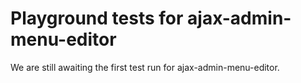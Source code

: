 # Playground tests for ajax-admin-menu-editor
We are still awaiting the first test run for ajax-admin-menu-editor.
